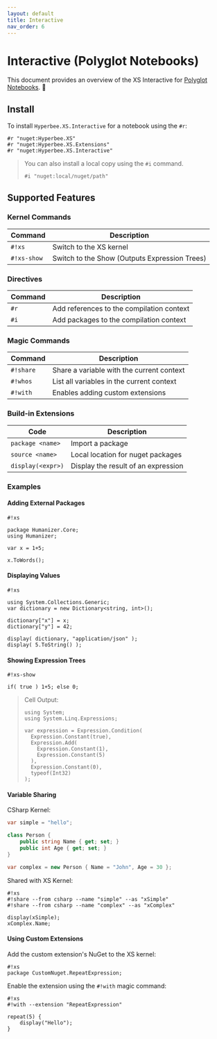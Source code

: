 ```yaml
---
layout: default
title: Interactive
nav_order: 6
---
```


# Interactive (Polyglot Notebooks)

This document provides an overview of the XS Interactive for [Polyglot Notebooks](https://code.visualstudio.com/docs/languages/polyglot). 
:notebook:

## Install

To install `Hyperbee.XS.Interactive` for a notebook using the `#r`:

```
#r "nuget:Hyperbee.XS"
#r "nuget:Hyperbee.XS.Extensions"
#r "nuget:Hyperbee.XS.Interactive"
```

> You can also install a local copy using the `#i` command.
> ```
> #i "nuget:local/nuget/path"
> ```

## Supported Features

### Kernel Commands

| Command     | Description                                   |
|-------------|-----------------------------------------------|
| `#!xs`      | Switch to the XS kernel                       |
| `#!xs-show` | Switch to the Show (Outputs Expression Trees) |

### Directives

| Command    | Description                               |
|------------|-------------------------------------------|
| `#r`       | Add references to the compilation context |
| `#i`       | Add packages to the compilation context   |

### Magic Commands

| Command    | Description                               |
|------------|-------------------------------------------|
| `#!share`  | Share a variable with the current context |
| `#!whos`   | List all variables in the current context |
| `#!with`   | Enables adding custom extensions          |

### Build-in Extensions

| Code               | Description                               |
|--------------------|-------------------------------------------|
| `package <name>`   | Import a package                          |
| `source <name>`    | Local location for nuget packages         |
| `display(<expr>)`  | Display the result of an expression       |


### Examples

#### Adding External Packages

```
#!xs

package Humanizer.Core;
using Humanizer;

var x = 1+5;

x.ToWords();
```

#### Displaying Values

```
#!xs

using System.Collections.Generic;
var dictionary = new Dictionary<string, int>();

dictionary["x"] = x;
dictionary["y"] = 42;

display( dictionary, "application/json" );
display( 5.ToString() );
```

#### Showing Expression Trees
```
#!xs-show

if( true ) 1+5; else 0;
```

> Cell Output:
> ```
> using System;
> using System.Linq.Expressions;
> 
> var expression = Expression.Condition(
>   Expression.Constant(true),
>   Expression.Add(
>     Expression.Constant(1),
>     Expression.Constant(5)
>   ),
>   Expression.Constant(0),
>   typeof(Int32)
> );
> ```

#### Variable Sharing

CSharp Kernel:
```csharp
var simple = "hello";

class Person {
    public string Name { get; set; }
    public int Age { get; set; }
}

var complex = new Person { Name = "John", Age = 30 };
```

Shared with XS Kernel:
```
#!xs
#!share --from csharp --name "simple" --as "xSimple"
#!share --from csharp --name "complex" --as "xComplex"

display(xSimple);
xComplex.Name;
```

#### Using Custom Extensions

Add the custom extension's NuGet to the XS kernel:
```
#!xs
package CustomNuget.RepeatExpression;
```

Enable the extension using the `#!with` magic command:
```
#!xs
#!with --extension "RepeatExpression"

repeat(5) {
    display("Hello");
}
```